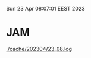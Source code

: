 Sun 23 Apr 08:07:01 EEST 2023
# JAM
<a href='./cache/202304/23_08.log'>./cache/202304/23_08.log</a>
